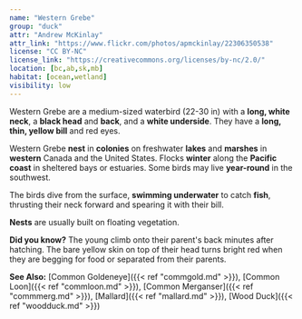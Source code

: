 ```yaml
---
name: "Western Grebe"
group: "duck"
attr: "Andrew McKinlay"
attr_link: "https://www.flickr.com/photos/apmckinlay/22306350538"
license: "CC BY-NC"
license_link: "https://creativecommons.org/licenses/by-nc/2.0/"
location: [bc,ab,sk,mb]
habitat: [ocean,wetland]
visibility: low
---
```

Western Grebe are a medium-sized waterbird (22-30 in) with a **long, white neck**, a **black head** and **back**, and a **white underside**. They have a **long, thin, yellow bill** and red eyes.

Western Grebe **nest** in **colonies** on freshwater **lakes** and **marshes** in **western** Canada and the United States. Flocks **winter** along the **Pacific coast** in sheltered bays or estuaries. Some birds may live **year-round** in the southwest.

The birds dive from the surface, **swimming underwater** to catch **fish**, thrusting their neck forward and spearing it with their bill.

**Nests** are usually built on floating vegetation.

**Did you know?** The young climb onto their parent's back minutes after hatching. The bare yellow skin on top of their head turns bright red when they are begging for food or separated from their parents.

<!-- generated, do not edit -->
**See Also:**
[Common Goldeneye]({{< ref "commgold.md" >}}),
[Common Loon]({{< ref "commloon.md" >}}),
[Common Merganser]({{< ref "commmerg.md" >}}),
[Mallard]({{< ref "mallard.md" >}}),
[Wood Duck]({{< ref "woodduck.md" >}})
